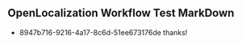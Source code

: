 ## OpenLocalization Workflow Test MarkDown
* 8947b716-9216-4a17-8c6d-51ee673176de thanks!

<!--HONumber=Jul16_HO2-->


